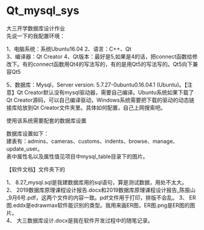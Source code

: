 # Qt_mysql_sys  

大三开学数据库设计作业  
先说一下的我配置环境：  

1、电脑系统：系统Ubuntu16.04 
2、语言：C++、Qt  
3、编译器：Qt Creator
4、Qt版本：最好是5,如果是4的话，把connect函数给修改下。有的connect函数用Qt4的写法写的，有的是用Qt5的写法写的。Qt5向下兼容Qt5  

5、数据库：Mysql，Server version: 5.7.27-0ubuntu0.16.04.1 (Ubuntu)。【注意】Qt Creator默认没有mysql驱动器，需要自己编译。Ubuntu系统如果下载了Qt Creator源码，可以自己编译驱动，Windows系统需要把下载的驱动的动态链接库给放到Qt Creator文件夹里。具体如何配置，自己上网搜索吧。  

使用该系统需要配套的数据库设置  

数据库设置如下：  
建表有：admins、cameras、customs、indents、browse、manage、update_user。  
表中属性名以及属性值见项目中mysql_table目录下的图片。  

  
【软件文档】文件夹下的  

1、 8.27_mysql.sql是我建数据库用的sql语句，算是测试数据，用处不太大。  
2、 2019数据库原理课程设计报告.docx和2019数据库原理课程设计报告_陈振山_9月6号.pdf，这两个文件的内容一致。pdf文件用于打印，排版不会乱。
3、 ER图.eddx是edrawmax软件能识别的类型。我用来画ER图，ER图.png是ER图的图片。  
4、 大三数据库设计.docx是我在软件开发过程中的随笔记录。
